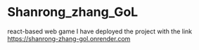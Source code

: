 # Shanrong_zhang_GoL
react-based web game
I have deployed the project with the link https://shanrong-zhang-gol.onrender.com
